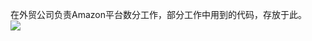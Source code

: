 在外贸公司负责Amazon平台数分工作，部分工作中用到的代码，存放于此。  
![](https://ss3.bdstatic.com/70cFv8Sh_Q1YnxGkpoWK1HF6hhy/it/u=4078159598,3132508835&fm=26&gp=0.jpg)
